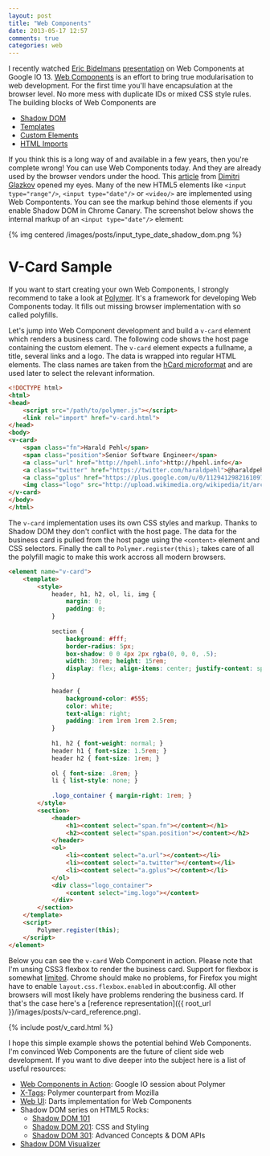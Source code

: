 ```yaml
---
layout: post
title: "Web Components"
date: 2013-05-17 12:57
comments: true
categories: web
---
```

I recently watched [Eric Bidelmans](https://plus.google.com/+EricBidelman/) [presentation](http://www.youtube.com/watch?v=fqULJBBEVQE) on
Web Components at Google IO 13. [Web Components](https://dvcs.w3.org/hg/webcomponents/raw-file/tip/explainer/index.html) 
is an effort to bring true modularisation to web development. For the first time you'll have encapsulation at the 
browser level. No more mess with duplicate IDs or mixed CSS style rules. <!-- more -->The building blocks of Web 
Components are

- [Shadow DOM](https://dvcs.w3.org/hg/webcomponents/raw-file/tip/spec/shadow/index.html)
- [Templates](https://dvcs.w3.org/hg/webcomponents/raw-file/tip/spec/templates/index.html)
- [Custom Elements](https://dvcs.w3.org/hg/webcomponents/raw-file/tip/spec/custom/index.html)
- [HTML Imports](https://dvcs.w3.org/hg/webcomponents/raw-file/tip/spec/imports/index.html)

If you think this is a long way of and available in a few years, then you're complete wrong! You can use Web Components 
today. And they are already used by the browser vendors under the hood. 
This [article](http://glazkov.com/2011/01/14/what-the-heck-is-shadow-dom/) from 
[Dimitri Glazkov](http://glazkov.com/about/) opened my eyes. Many of the new HTML5 elements like 
`<input type="range"/>`, `<input type="date"/>` or `<video/>` are implemented using Web Compontents. You can see the 
markup behind those elements if you enable Shadow DOM in Chrome Canary. The screenshot below shows the internal markup 
of an `<input type="date"/>` element:

{% img centered /images/posts/input_type_date_shadow_dom.png %}


# V-Card Sample
If you want to start creating your own Web Components, I strongly recommend to take a look at 
[Polymer](http://www.polymer-project.org/). It's a framework for developing Web Components today. It fills out missing 
browser implementation with so called polyfills. 

Let's jump into Web Component development and build a `v-card` element which renders a business card. The following 
code shows the host page containing the custom element. The `v-card` element expects a fullname, a title, several 
links and a logo. The data is wrapped into regular HTML elements. The class names are taken from the 
[hCard microformat](http://microformats.org/wiki/hcard) and are used later to select the relevant information.

```html
<!DOCTYPE html>
<html>
<head>
    <script src="/path/to/polymer.js"></script>
    <link rel="import" href="v-card.html">
</head>
<body>
<v-card>
    <span class="fn">Harald Pehl</span>
    <span class="position">Senior Software Engineer</span>
    <a class="url" href="http://hpehl.info">http://hpehl.info</a>
    <a class="twitter" href="https://twitter.com/haraldpehl">@haraldpehl</a>
    <a class="gplus" href="https://plus.google.com/u/0/112941298216109713269/">+Harald Pehl</a>
    <img class="logo" src="http://upload.wikimedia.org/wikipedia/it/archive/c/cb/20120516124751!Red_hat_logo.png"/>
</v-card>
</body>
</html>
```

The `v-card` implementation uses its own CSS styles and markup. Thanks to Shadow DOM they don't conflict with the 
host page. The data for the business card is pulled from the host page using the `<content>` element and CSS selectors. 
Finally the call to `Polymer.register(this);` takes care of all the polyfill magic to make this work accross all 
modern browsers. 

```html
<element name="v-card">
    <template>
        <style>
            header, h1, h2, ol, li, img {
                margin: 0;
                padding: 0;
            }
            
            section {
                background: #fff;
                border-radius: 5px;
                box-shadow: 0 0 4px 2px rgba(0, 0, 0, .5);
                width: 30rem; height: 15rem;
                display: flex; align-items: center; justify-content: space-between;
            }
            
            header {
                background-color: #555;
                color: white;
                text-align: right;
                padding: 1rem 1rem 1rem 2.5rem;
            }
            
            h1, h2 { font-weight: normal; }
            header h1 { font-size: 1.5rem; }
            header h2 { font-size: 1rem; }
            
            ol { font-size: .8rem; }
            li { list-style: none; }
            
            .logo_container { margin-right: 1rem; }
        </style>
        <section>
            <header>
                <h1><content select="span.fn"></content></h1>
                <h2><content select="span.position"></content></h2>
            </header>
            <ol>
                <li><content select="a.url"></content></li>
                <li><content select="a.twitter"></content></li>
                <li><content select="a.gplus"></content></li>
            </ol>
            <div class="logo_container">
                <content select="img.logo"></content>
            </div>
        </section>
    </template>
    <script>
        Polymer.register(this);
    </script>
</element>
```

Below you can see the `v-card` Web Component in action. Please note that I'm unsing CSS3 flexbox to render the 
business card. Support for flexbox is somewhat [limited](http://caniuse.com/#feat=flexbox). Chrome should make 
no problems, for Firefox you might have to enable `layout.css.flexbox.enabled` in about:config. All other browsers 
will most likely have problems rendering the business card. If that's the case here's a 
[reference representation]({{ root_url }}/images/posts/v-card_reference.png).

{% include post/v_card.html %}

I hope this simple example shows the potential behind Web Components. I'm convinced Web Components are the future of 
client side web development. If you want to dive deeper into the subject here is a list of useful resources:

- [Web Components in Action](http://www.youtube.com/watch?v=0g0oOOT86NY): Google IO session about Polymer 
- [X-Tags](http://www.x-tags.org/): Polymer counterpart from Mozilla 
- [Web UI](http://www.dartlang.org/articles/web-ui/): Darts implementation for Web Components
- Shadow DOM series on HTML5 Rocks:
    - [Shadow DOM 101](http://www.html5rocks.com/en/tutorials/webcomponents/shadowdom/)
    - [Shadow DOM 201](http://www.html5rocks.com/en/tutorials/webcomponents/shadowdom-201/): CSS and Styling
    - [Shadow DOM 301](http://www.html5rocks.com/en/tutorials/webcomponents/shadowdom-301/): Advanced Concepts & DOM APIs
- [Shadow DOM Visualizer](http://html5-demos.appspot.com/static/shadowdom-visualizer/index.html)
